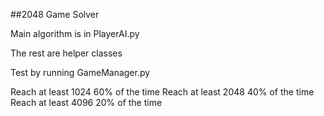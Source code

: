 ##2048 Game Solver

Main algorithm is in PlayerAI.py

The rest are helper classes

Test by running GameManager.py

Reach at least 1024 60% of the time
Reach at least 2048 40% of the time
Reach at least 4096 20% of the time
